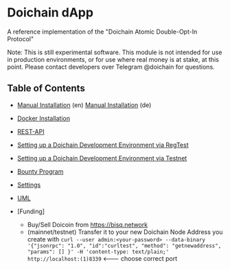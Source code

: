 # Doichain dApp
A reference implementation of the "Doichain Atomic Double-Opt-In Protocol"

Note: This is still experimental software. This module is not intended for use in production environments, or for use where real money is at stake, at this point.
Please contact developers over Telegram @doichain for questions.

## Table of Contents
- [Manual Installation](doc/en/install-manual-linux.md) (en) [Manual Installation](doc/de/install-manual-linux.md) (de)
- [Docker Installation](doc/en/install-docker.md)
- [REST-API](doc/en/rest-api.md)
- [Setting up a Doichain Development Environment via RegTest](doc/en/dev-env-regtest.md)
- [Setting up a Doichain Development Environment via Testnet](doc/en/dev-env-testnet.md)

- [Bounty Program](doc/en/bounty.md)
- [Settings](doc/en/settings.md)
- [UML](doc/en/uml.md)
- [Funding]
    - Buy/Sell Doicoin from https://bisq.network 
    - (mainnet/testnet) Transfer it to your new Doichain Node Address you create with ```curl --user admin:<your-password> --data-binary '{"jsonrpc": "1.0", "id":"curltest", "method": "getnewaddress", "params": [] }' -H 'content-type: text/plain;' http://localhost:(1)8339``` <--- choose correct port

